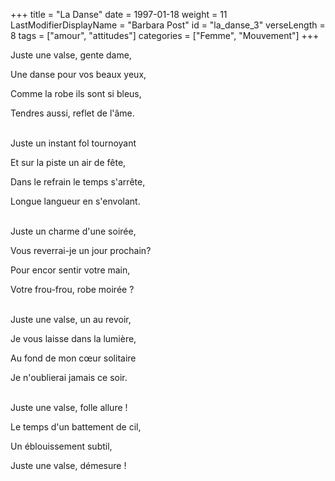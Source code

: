 +++
title = "La Danse"
date = 1997-01-18
weight = 11
LastModifierDisplayName = "Barbara Post"
id = "la_danse_3"
verseLength = 8
tags = ["amour", "attitudes"]
categories = ["Femme", "Mouvement"]
+++

Juste une valse, gente dame,

Une danse pour vos beaux yeux,

Comme la robe ils sont si bleus,

Tendres aussi, reflet de l'âme.

 \
Juste un instant fol tournoyant

Et sur la piste un air de fête,

Dans le refrain le temps s'arrête,

Longue langueur en s'envolant.

 \
Juste un charme d'une soirée,

Vous reverrai-je un jour prochain?

Pour encor sentir votre main,

Votre frou-frou, robe moirée ?

 \
Juste une valse, un au revoir,

Je vous laisse dans la lumière,

Au fond de mon cœur solitaire

Je n'oublierai jamais ce soir.

 \
Juste une valse, folle allure !

Le temps d'un battement de cil,

Un éblouissement subtil,

Juste une valse, démesure !
